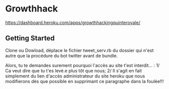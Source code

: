 
# Growthhack

https://dashboard.heroku.com/apps/growthhackingquinteroyale/


## Getting Started

Clone ou Dowload, déplace le fichier tweet_serv.rb du dossier qui n'est autre que la procédure du bot twitter avant de bundle.

Alors, tu te demandes surement pourquoi l'accès au site t'est interdit... :
1/ Ca veut dire que tu t'es levé.e plus tôt que nous;
2/ Il s'agit en fait simplement du lien d'accès administrateur du site heroku que nous modifierons dès que possible en supprimant ce paragraphe dans la foulée!!!


